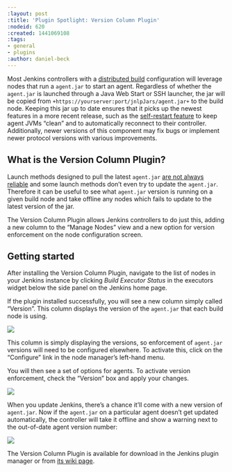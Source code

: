 ```yaml
---
:layout: post
:title: 'Plugin Spotlight: Version Column Plugin'
:nodeid: 620
:created: 1441069108
:tags:
- general
- plugins
:author: daniel-beck
---
```

Most Jenkins controllers with a [distributed build](https://wiki.jenkins.io/display/JENKINS/Distributed+builds) configuration will leverage nodes that run a `agent.jar` to start an agent. Regardless of whether the `agent.jar` is launched through a Java Web Start or SSH launcher, the jar will be copied from `+https://yourserver:port/jnlpJars/agent.jar+` to the build node. Keeping this jar up to date ensures that it picks up the newest features in a more recent release, such as the [self-restart feature](https://jenkins-ci.org/content/your-java-web-start-slaves-will-be-always-clean) to keep agent JVMs “clean” and to automatically reconnect to their controller. Additionally, newer versions of this component may fix bugs or implement newer protocol versions with various improvements.

## What is the Version Column Plugin?
Launch methods designed to pull the latest `agent.jar` [are not always reliable](https://issues.jenkins.io/browse/JENKINS-16490) and some launch methods don’t even try to update the `agent.jar`. Therefore it can be useful to see what `agent.jar` version is running on a given build node and take offline any nodes which fails to update to the latest version of the jar.

The Version Column Plugin allows Jenkins controllers to do just this, adding a new column to the “Manage Nodes” view and a new option for version enforcement on the node configuration screen.

## Getting started
After installing the Version Column Plugin, navigate to the list of nodes in your Jenkins instance by clicking *Build Executor Status* in the executors widget below the side panel on the Jenkins home page.

If the plugin installed successfully, you will see a new column simply called “Version”. This column displays the version of the `agent.jar` that each build node is using.

![](/sites/default/files/images/versioncolumn-plugin-screenshot-1-2.png)

This column is simply displaying the versions, so enforcement of `agent.jar` versions will need to be configured elsewhere. To activate this, click on the “Configure” link in the node manager’s left-hand menu.

You will then see a set of options for agents. To activate version enforcement, check the “Version” box and apply your changes.

![](/sites/default/files/images/versioncolumn-plugin-screenshot-2.png)

When you update Jenkins, there’s a chance it’ll come with a new version of `agent.jar`. Now if the `agent.jar` on a particular agent doesn’t get updated automatically, the controller will take it offline and show a warning next to the out-of-date agent version number:

![](/sites/default/files/images/versioncolumn-plugin-screenshot-3.png)

The Version Column Plugin is available for download in the Jenkins plugin manager or from [its wiki page](https://wiki.jenkins.io/display/JENKINS/VersionColumn+Plugin).
